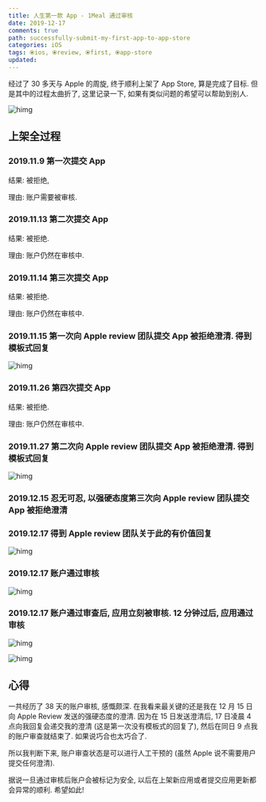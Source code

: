 ```yaml
---
title: 人生第一款 App - 1Meal 通过审核
date: 2019-12-17
comments: true
path: successfully-submit-my-first-app-to-app-store
categories: iOS
tags: ⦿ios, ⦿review, ⦿first, ⦿app-store
updated:
---
```


经过了 30 多天与 Apple 的周旋, 终于顺利上架了 App Store, 算是完成了目标. 但是其中的过程太曲折了, 这里记录一下, 如果有类似问题的希望可以帮助到别人.

![himg](https://a.hanleylee.com/HKMS/2020-01-19-130059.png?x-oss-process=style/WaMa)

<!-- more -->

## 上架全过程

### 2019.11.9 第一次提交 App

结果: 被拒绝,

理由: 账户需要被审核.

### 2019.11.13 第二次提交 App

结果: 被拒绝.

理由: 账户仍然在审核中.

### 2019.11.14 第三次提交 App

结果: 被拒绝.

理由: 账户仍然在审核中.

### 2019.11.15 第一次向 Apple review 团队提交 App 被拒绝澄清. 得到模板式回复

![himg](https://a.hanleylee.com/HKMS/2019-12-27-144226.jpg?x-oss-process=style/WaMa)

### 2019.11.26 第四次提交 App

结果: 被拒绝.

理由: 账户仍然在审核中.

### 2019.11.27 第二次向 Apple review 团队提交 App 被拒绝澄清. 得到模板式回复

![himg](https://a.hanleylee.com/HKMS/2019-12-27-144225.jpg?x-oss-process=style/WaMa)

### 2019.12.15 忍无可忍, 以强硬态度第三次向 Apple review 团队提交 App 被拒绝澄清

### 2019.12.17 得到 Apple review 团队关于此的有价值回复

![himg](https://a.hanleylee.com/HKMS/2019-12-27-144230.jpg?x-oss-process=style/WaMa)

### 2019.12.17 账户通过审核

![himg](https://a.hanleylee.com/HKMS/2019-12-27-144227.jpg?x-oss-process=style/WaMa)

### 2019.12.17 账户通过审查后, 应用立刻被审核. 12 分钟过后, 应用通过审核

![himg](https://a.hanleylee.com/HKMS/2019-12-27-144229.jpg?x-oss-process=style/WaMa)

![himg](https://a.hanleylee.com/HKMS/2019-12-27-144228.jpg?x-oss-process=style/WaMa)

## 心得

一共经历了 38 天的账户审核, 感慨颇深. 在我看来最关键的还是我在 12 月 15 日向 Apple Review 发送的强硬态度的澄清. 因为在 15 日发送澄清后, 17 日凌晨 4 点向我回复会递交我的澄清 (这是第一次没有模板式的回复了), 然后在同日 9 点我的账户审查就结束了. 如果说巧合也太巧合了.

所以我判断下来, 账户审查状态是可以进行人工干预的 (虽然 Apple 说不需要用户提交任何澄清).

据说一旦通过审核后账户会被标记为安全, 以后在上架新应用或者提交应用更新都会异常的顺利. 希望如此!
